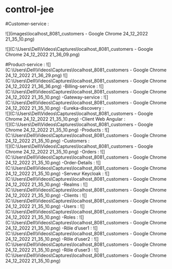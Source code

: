 # control-jee
#Customer-service :

![](images\localhost_8081_customers - Google Chrome 24_12_2022 21_35_10.png)

![](C:\Users\Dell\Videos\Captures\localhost_8081_customers - Google Chrome 24_12_2022 21_36_09.png)


#Product-service :
![](C:\Users\Dell\Videos\Captures\localhost_8081_customers - Google Chrome 24_12_2022 21_36_29.png)
![](C:\Users\Dell\Videos\Captures\localhost_8081_customers - Google Chrome 24_12_2022 21_36_36.png)
-Billing-service :
 ![](C:\Users\Dell\Videos\Captures\localhost_8081_customers - Google Chrome 24_12_2022 21_35_10.png)
-Gateway-service : 
 ![](C:\Users\Dell\Videos\Captures\localhost_8081_customers - Google Chrome 24_12_2022 21_35_10.png)
-Eureka-discovery :  
![](C:\Users\Dell\Videos\Captures\localhost_8081_customers - Google Chrome 24_12_2022 21_35_10.png)
-Client Web Angular :  
![](C:\Users\Dell\Videos\Captures\localhost_8081_customers - Google Chrome 24_12_2022 21_35_10.png)
-Products :
 ![](C:\Users\Dell\Videos\Captures\localhost_8081_customers - Google Chrome 24_12_2022 21_35_10.png)
-Customers :  
![](C:\Users\Dell\Videos\Captures\localhost_8081_customers - Google Chrome 24_12_2022 21_35_10.png)
-Orders :
 ![](C:\Users\Dell\Videos\Captures\localhost_8081_customers - Google Chrome 24_12_2022 21_35_10.png)
-Order-Details : 
![](C:\Users\Dell\Videos\Captures\localhost_8081_customers - Google Chrome 24_12_2022 21_35_10.png)
-Serveur Keycloak :
![](C:\Users\Dell\Videos\Captures\localhost_8081_customers - Google Chrome 24_12_2022 21_35_10.png)
-Realms :
![](C:\Users\Dell\Videos\Captures\localhost_8081_customers - Google Chrome 24_12_2022 21_35_10.png)
-Clients :
![](C:\Users\Dell\Videos\Captures\localhost_8081_customers - Google Chrome 24_12_2022 21_35_10.png)
-Users :
![](C:\Users\Dell\Videos\Captures\localhost_8081_customers - Google Chrome 24_12_2022 21_35_10.png)
-Roles :
![](C:\Users\Dell\Videos\Captures\localhost_8081_customers - Google Chrome 24_12_2022 21_35_10.png)
-Rôle d’user1 :
![](C:\Users\Dell\Videos\Captures\localhost_8081_customers - Google Chrome 24_12_2022 21_35_10.png)
-Rôle d’user2 :
![](C:\Users\Dell\Videos\Captures\localhost_8081_customers - Google Chrome 24_12_2022 21_35_10.png)
-Rôle d’user3 :
![](C:\Users\Dell\Videos\Captures\localhost_8081_customers - Google Chrome 24_12_2022 21_35_10.png)

 

